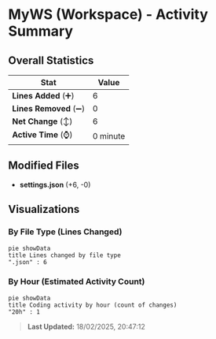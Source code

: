 # MyWS (Workspace) - Activity Summary 

## Overall Statistics

| Stat                   | Value                                                             |
| ---------------------- | ----------------------------------------------------------------- |
| **Lines Added** (➕)   | 6                                          |
| **Lines Removed** (➖) | 0                                        |
| **Net Change** (↕)    | 6                |
| **Active Time** (⌚)   | 0 minute |


## Modified Files
- **settings.json** (+6, -0)

## Visualizations

### By File Type (Lines Changed)

```mermaid
pie showData
title Lines changed by file type
".json" : 6
```

### By Hour (Estimated Activity Count)

```mermaid
pie showData
title Coding activity by hour (count of changes)
"20h" : 1
```


> **Last Updated:** 18/02/2025, 20:47:12